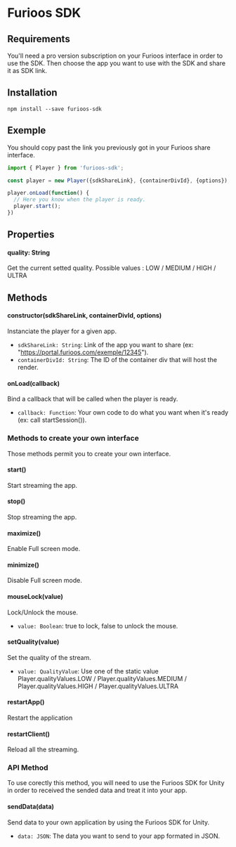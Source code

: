 # Furioos SDK
## Requirements
You'll need a pro version subscription on your Furioos interface in order to use the SDK.
Then choose the app you want to use with the SDK and share it as SDK link.

## Installation
```npm install --save furioos-sdk```

## Exemple
You should copy past the link you previously got in your Furioos share interface.
```javascript
import { Player } from 'furioos-sdk';

const player = new Player({sdkShareLink}, {containerDivId}, {options});

player.onLoad(function() {
  // Here you know when the player is ready.
  player.start();
})
```

## Properties
#### quality: String
Get the current setted quality. Possible values : LOW / MEDIUM / HIGH / ULTRA

## Methods
#### constructor(sdkShareLink, containerDivId, options)
Instanciate the player for a given app.
- `sdkShareLink: String`: Link of the app you want to share (ex: "https://portal.furioos.com/exemple/12345").
- `containerDivId: String`: The ID of the container div that will host the render.

#### onLoad(callback)
Bind a callback that will be called when the player is ready.
- `callback: Function`: Your own code to do what you want when it's ready (ex: call startSession()).

### Methods to create your own interface
Those methods permit you to create your own interface.

#### start()
Start streaming the app.

#### stop()
Stop streaming the app.

#### maximize()
Enable Full screen mode.

#### minimize()
Disable Full screen mode.

#### mouseLock(value)
Lock/Unlock the mouse.
- `value: Boolean`: true to lock, false to unlock the mouse.

#### setQuality(value)
Set the quality of the stream.
- `value: QualityValue`: Use one of the static value Player.qualityValues.LOW / Player.qualityValues.MEDIUM / Player.qualityValues.HIGH / Player.qualityValues.ULTRA

#### restartApp()
Restart the application

#### restartClient()
Reload all the streaming.

### API Method
To use corectly this method, you will need to use the Furioos SDK for Unity in order to received the sended data and treat it into your app.

#### sendData(data)
Send data to your own application by using the Furioos SDK for Unity.
- `data: JSON`: The data you want to send to your app formated in JSON.
